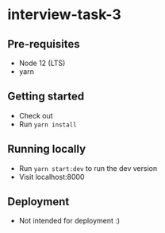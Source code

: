 # interview-task-3

## Pre-requisites
- Node 12 (LTS)
- yarn

## Getting started
- Check out
- Run `yarn install`

## Running locally
- Run `yarn start:dev` to run the dev version
- Visit localhost:8000

## Deployment
- Not intended for deployment :) 